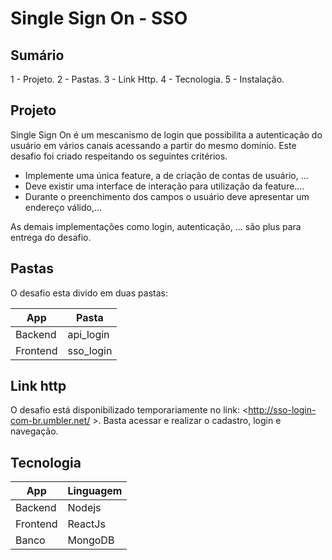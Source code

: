 # Single Sign On - SSO

## Sumário

1 - Projeto.
2 - Pastas.
3 - Link Http.
4 - Tecnologia.
5 - Instalação.

## Projeto

Single Sign On é um mescanismo de login que possibilita a autenticação do usuário em vários canais acessando a partir do mesmo domínio.
Este desafio foi criado respeitando os seguintes critérios.

- Implemente uma única feature, a de criação de contas de usuário, ...
- Deve existir uma interface de interação para utilização da feature....
- Durante o preenchimento dos campos o usuário deve apresentar um endereço válido,...

As demais implementações como login, autenticação, ... são plus para entrega do desafio.

## Pastas

O desafio esta divido em duas pastas:

| **App**  | **Pasta** |
| -------- | --------- |
| Backend  | api_login |
| Frontend | sso_login |

## Link http

O desafio está disponibilizado temporariamente no link:
<http://sso-login-com-br.umbler.net/ >.
Basta acessar e realizar o cadastro, login e navegação.

## Tecnologia

| **App**  | **Linguagem** |
| -------- | ------------- |
| Backend  | Nodejs        |
| Frontend | ReactJs       |
| Banco    | MongoDB       |
